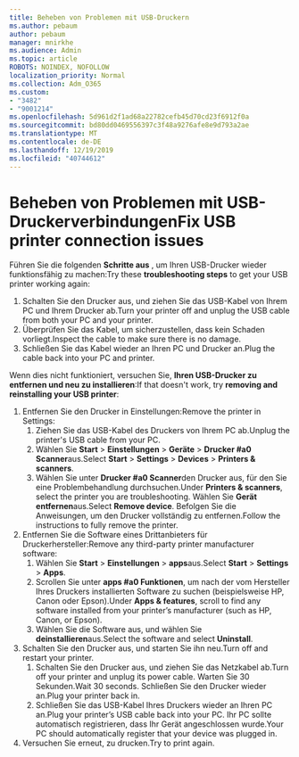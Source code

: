 ```yaml
---
title: Beheben von Problemen mit USB-Druckern
ms.author: pebaum
author: pebaum
manager: mnirkhe
ms.audience: Admin
ms.topic: article
ROBOTS: NOINDEX, NOFOLLOW
localization_priority: Normal
ms.collection: Adm_O365
ms.custom:
- "3482"
- "9001214"
ms.openlocfilehash: 5d961d2f1ad68a22782cefb45d70cd23f6912f0a
ms.sourcegitcommit: bd80dd0469556397c3f48a9276afe8e9d793a2ae
ms.translationtype: MT
ms.contentlocale: de-DE
ms.lasthandoff: 12/19/2019
ms.locfileid: "40744612"
---
```

# <a name="fix-usb-printer-connection-issues"></a><span data-ttu-id="0c437-102">Beheben von Problemen mit USB-Druckerverbindungen</span><span class="sxs-lookup"><span data-stu-id="0c437-102">Fix USB printer connection issues</span></span>

<span data-ttu-id="0c437-103">Führen Sie die folgenden **Schritte aus** , um Ihren USB-Drucker wieder funktionsfähig zu machen:</span><span class="sxs-lookup"><span data-stu-id="0c437-103">Try these **troubleshooting steps** to get your USB printer working again:</span></span>

1. <span data-ttu-id="0c437-104">Schalten Sie den Drucker aus, und ziehen Sie das USB-Kabel von Ihrem PC und Ihrem Drucker ab.</span><span class="sxs-lookup"><span data-stu-id="0c437-104">Turn your printer off and unplug the USB cable from both your PC and your printer.</span></span>
2. <span data-ttu-id="0c437-105">Überprüfen Sie das Kabel, um sicherzustellen, dass kein Schaden vorliegt.</span><span class="sxs-lookup"><span data-stu-id="0c437-105">Inspect the cable to make sure there is no damage.</span></span>
3. <span data-ttu-id="0c437-106">Schließen Sie das Kabel wieder an Ihren PC und Drucker an.</span><span class="sxs-lookup"><span data-stu-id="0c437-106">Plug the cable back into your PC and printer.</span></span>

<span data-ttu-id="0c437-107">Wenn dies nicht funktioniert, versuchen Sie, **Ihren USB-Drucker zu entfernen und neu zu installieren**:</span><span class="sxs-lookup"><span data-stu-id="0c437-107">If that doesn't work, try **removing and reinstalling your USB printer**:</span></span>

1. <span data-ttu-id="0c437-108">Entfernen Sie den Drucker in Einstellungen:</span><span class="sxs-lookup"><span data-stu-id="0c437-108">Remove the printer in Settings:</span></span>
    1. <span data-ttu-id="0c437-109">Ziehen Sie das USB-Kabel des Druckers von Ihrem PC ab.</span><span class="sxs-lookup"><span data-stu-id="0c437-109">Unplug the printer's USB cable from your PC.</span></span>
    2. <span data-ttu-id="0c437-110">Wählen Sie **Start** > **Einstellungen** > **Geräte** > **Drucker #a0 Scanner**aus.</span><span class="sxs-lookup"><span data-stu-id="0c437-110">Select **Start** > **Settings** > **Devices** > **Printers & scanners**.</span></span>
    3. <span data-ttu-id="0c437-111">Wählen Sie unter **Drucker #a0 Scanner**den Drucker aus, für den Sie eine Problembehandlung durchsuchen.</span><span class="sxs-lookup"><span data-stu-id="0c437-111">Under **Printers & scanners**, select the printer you are troubleshooting.</span></span> <span data-ttu-id="0c437-112">Wählen Sie **Gerät entfernen**aus.</span><span class="sxs-lookup"><span data-stu-id="0c437-112">Select **Remove device**.</span></span> <span data-ttu-id="0c437-113">Befolgen Sie die Anweisungen, um den Drucker vollständig zu entfernen.</span><span class="sxs-lookup"><span data-stu-id="0c437-113">Follow the instructions to fully remove the printer.</span></span>
2. <span data-ttu-id="0c437-114">Entfernen Sie die Software eines Drittanbieters für Druckerhersteller:</span><span class="sxs-lookup"><span data-stu-id="0c437-114">Remove any third-party printer manufacturer software:</span></span>
    1. <span data-ttu-id="0c437-115">Wählen Sie **Start** > **Einstellungen** > **apps**aus.</span><span class="sxs-lookup"><span data-stu-id="0c437-115">Select **Start** > **Settings** > **Apps**.</span></span>
    2. <span data-ttu-id="0c437-116">Scrollen Sie unter **apps #a0 Funktionen**, um nach der vom Hersteller Ihres Druckers installierten Software zu suchen (beispielsweise HP, Canon oder Epson).</span><span class="sxs-lookup"><span data-stu-id="0c437-116">Under **Apps & features**, scroll to find any software installed from your printer’s manufacturer (such as HP, Canon, or Epson).</span></span>
    3. <span data-ttu-id="0c437-117">Wählen Sie die Software aus, und wählen Sie **deinstallieren**aus.</span><span class="sxs-lookup"><span data-stu-id="0c437-117">Select the software and select **Uninstall**.</span></span>
3. <span data-ttu-id="0c437-118">Schalten Sie den Drucker aus, und starten Sie ihn neu.</span><span class="sxs-lookup"><span data-stu-id="0c437-118">Turn off and restart your printer.</span></span><br>
    1. <span data-ttu-id="0c437-119">Schalten Sie den Drucker aus, und ziehen Sie das Netzkabel ab.</span><span class="sxs-lookup"><span data-stu-id="0c437-119">Turn off your printer and unplug its power cable.</span></span> <span data-ttu-id="0c437-120">Warten Sie 30 Sekunden.</span><span class="sxs-lookup"><span data-stu-id="0c437-120">Wait 30 seconds.</span></span> <span data-ttu-id="0c437-121">Schließen Sie den Drucker wieder an.</span><span class="sxs-lookup"><span data-stu-id="0c437-121">Plug your printer back in.</span></span>
    2. <span data-ttu-id="0c437-122">Schließen Sie das USB-Kabel Ihres Druckers wieder an Ihren PC an.</span><span class="sxs-lookup"><span data-stu-id="0c437-122">Plug your printer’s USB cable back into your PC.</span></span> <span data-ttu-id="0c437-123">Ihr PC sollte automatisch registrieren, dass Ihr Gerät angeschlossen wurde.</span><span class="sxs-lookup"><span data-stu-id="0c437-123">Your PC should automatically register that your device was plugged in.</span></span>
4. <span data-ttu-id="0c437-124">Versuchen Sie erneut, zu drucken.</span><span class="sxs-lookup"><span data-stu-id="0c437-124">Try to print again.</span></span>